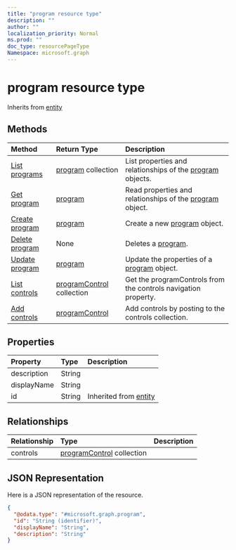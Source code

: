 ```yaml
---
title: "program resource type"
description: ""
author: ""
localization_priority: Normal
ms.prod: ""
doc_type: resourcePageType
Namespace: microsoft.graph
---
```



# program resource type




Inherits from [entity](../resources/entity.md)

## Methods
|Method|Return Type|Description|
|:---|:---|:---|
|[List programs](../api/program-list.md)|[program](../resources/program.md) collection|List properties and relationships of the [program](../resources/program.md) objects.|
|[Get program](../api/program-get.md)|[program](../resources/program.md)|Read properties and relationships of the [program](../resources/program.md) object.|
|[Create program](../api/program-post-programs.md)|[program](../resources/program.md)|Create a new [program](../resources/program.md) object.|
|[Delete program](../api/program-delete.md)|None|Deletes a [program](../resources/program.md).|
|[Update program](../api/program-update.md)|[program](../resources/program.md)|Update the properties of a [program](../resources/program.md) object.|
|[List controls](../api/program-list-controls.md)|[programControl](../resources/programControl.md) collection|Get the programControls from the controls navigation property.|
|[Add controls](../api/program-post-controls.md)|[programControl](../resources/programControl.md)|Add controls by posting to the controls collection.|

## Properties
|Property|Type|Description|
|:---|:---|:---|
|description|String||
|displayName|String||
|id|String| Inherited from [entity](../resources/entity.md)|

## Relationships
|Relationship|Type|Description|
|:---|:---|:---|
|controls|[programControl](../resources/programControl.md) collection||

## JSON Representation
Here is a JSON representation of the resource.
<!-- {
  "blockType": "resource",
  "keyProperty": "id",
  "@odata.type": "microsoft.graph.program",
  "baseType": "microsoft.graph.entity",
  "openType": false
}
-->
``` json
{
  "@odata.type": "#microsoft.graph.program",
  "id": "String (identifier)",
  "displayName": "String",
  "description": "String"
}
```

